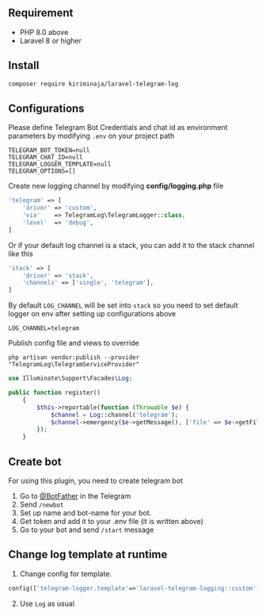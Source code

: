 ## Requirement
- PHP 8.0 above
- Laravel 8 or higher

## Install
```bash
composer require kiriminaja/laravel-telegram-log
```

## Configurations
Please define Telegram Bot Credentials and chat id as environment parameters by modifying `.env` on your project path
```dotenv
TELEGRAM_BOT_TOKEN=null
TELEGRAM_CHAT_ID=null
TELEGRAM_LOGGER_TEMPLATE=null
TELEGRAM_OPTIONS=[]
```
Create new logging channel by modifying **config/logging.php** file
```php
'telegram' => [
    'driver' => 'custom',
    'via'    => TelegramLog\TelegramLogger::class,
    'level'  => 'debug',
]
```
Or if your default log channel is a stack, you can add it to the stack channel like this
```php
'stack' => [
    'driver' => 'stack',
    'channels' => ['single', 'telegram'],
]
```
By default `LOG_CHANNEL` will be set into `stack` so you need to set default logger on env after setting up configurations above
```dotenv
LOG_CHANNEL=telegram
```
Publish config file and views to override
```shell
php artisan vendor:publish --provider "TelegramLog\TelegramServiceProvider"
```

```php
use Illuminate\Support\Facades\Log;

public function register()
    {
        $this->reportable(function (Throwable $e) {
            $channel = Log::channel('telegram');
            $channel->emergency($e->getMessage(), ['file' => $e->getFile(), 'line' => $e->getLine()]);
        });
    }
```

## Create bot
For using this plugin, you need to create telegram bot
1. Go to [@BotFather](https://t.me/botfather) in the Telegram
2. Send `/newbot`
3. Set up name and bot-name for your bot.
4. Get token and add it to your .env file (it is written above)
5. Go to your bot and send `/start` message

## Change log template at runtime
1. Change config for template. 
```php
config(['telegram-logger.template'=>'laravel-telegram-logging::custom'])
```
2. Use `Log` as usual
